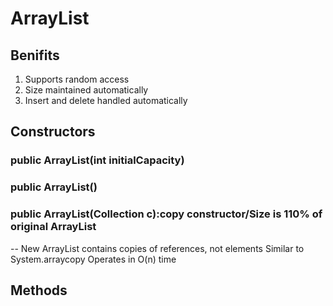 # ArrayList
## Benifits
1. Supports random access
2. Size maintained automatically
3. Insert and delete handled automatically
## Constructors
### public ArrayList(int initialCapacity)
### public ArrayList()
### public ArrayList(Collection c):copy constructor/Size is 110% of original ArrayList
-- New ArrayList contains copies of references, not elements<Shallow copy>
Similar to System.arraycopy
Operates in O(n) time
## Methods
